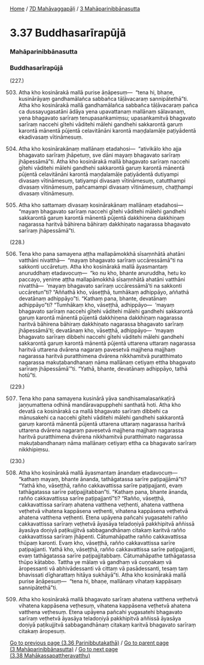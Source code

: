 
[Home](/) / [7D Mahāvaggapāḷi](/tipitaka/7D.md) / [3 Mahāparinibbānasutta](/tipitaka/7D/3.md)

# 3.37 Buddhasarīrapūjā

### Mahāparinibbānasutta

### Buddhasarīrapūjā

(227.)

503. Atha kho kosinārakā mallā purise āṇāpesuṃ—  “tena hi, bhaṇe, kusinārāyaṃ gandhamālañca sabbañca tāḷāvacaraṃ sannipātethā”ti. Atha kho kosinārakā mallā gandhamālañca sabbañca tāḷāvacaraṃ pañca ca dussayugasatāni ādāya yena upavattanaṃ mallānaṃ sālavanaṃ, yena bhagavato sarīraṃ tenupasaṅkamiṃsu; upasaṅkamitvā bhagavato sarīraṃ naccehi gītehi vāditehi mālehi gandhehi sakkarontā garuṃ karontā mānentā pūjentā celavitānāni karontā maṇḍalamāḷe paṭiyādentā ekadivasaṃ vītināmesuṃ.

504. Atha kho kosinārakānaṃ mallānaṃ etadahosi—  “ativikālo kho ajja bhagavato sarīraṃ jhāpetuṃ, sve dāni mayaṃ bhagavato sarīraṃ jhāpessāmā”ti. Atha kho kosinārakā mallā bhagavato sarīraṃ naccehi gītehi vāditehi mālehi gandhehi sakkarontā garuṃ karontā mānentā pūjentā celavitānāni karontā maṇḍalamāḷe paṭiyādentā dutiyampi divasaṃ vītināmesuṃ, tatiyampi divasaṃ vītināmesuṃ, catutthampi divasaṃ vītināmesuṃ, pañcamampi divasaṃ vītināmesuṃ, chaṭṭhampi divasaṃ vītināmesuṃ.

505. Atha kho sattamaṃ divasaṃ kosinārakānaṃ mallānaṃ etadahosi—  “mayaṃ bhagavato sarīraṃ naccehi gītehi vāditehi mālehi gandhehi sakkarontā garuṃ karontā mānentā pūjentā dakkhiṇena dakkhiṇaṃ nagarassa haritvā bāhirena bāhiraṃ dakkhiṇato nagarassa bhagavato sarīraṃ jhāpessāmā”ti.

(228.)

506. Tena kho pana samayena aṭṭha mallapāmokkhā sīsaṃnhātā ahatāni vatthāni nivatthā—  “mayaṃ bhagavato sarīraṃ uccāressāmā”ti na sakkonti uccāretuṃ. Atha kho kosinārakā mallā āyasmantaṃ anuruddhaṃ etadavocuṃ—  “ko nu kho, bhante anuruddha, hetu ko paccayo, yenime aṭṭha mallapāmokkhā sīsaṃnhātā ahatāni vatthāni nivatthā—  ‘mayaṃ bhagavato sarīraṃ uccāressāmā’ti na sakkonti uccāretun”ti? “Aññathā kho, vāseṭṭhā, tumhākaṃ adhippāyo, aññathā devatānaṃ adhippāyo”ti. “Kathaṃ pana, bhante, devatānaṃ adhippāyo”ti? “Tumhākaṃ kho, vāseṭṭhā, adhippāyo—  ‘mayaṃ bhagavato sarīraṃ naccehi gītehi vāditehi mālehi gandhehi sakkarontā garuṃ karontā mānentā pūjentā dakkhiṇena dakkhiṇaṃ nagarassa haritvā bāhirena bāhiraṃ dakkhiṇato nagarassa bhagavato sarīraṃ jhāpessāmā’ti; devatānaṃ kho, vāseṭṭhā, adhippāyo—  ‘mayaṃ bhagavato sarīraṃ dibbehi naccehi gītehi vāditehi mālehi gandhehi sakkarontā garuṃ karontā mānentā pūjentā uttarena uttaraṃ nagarassa haritvā uttarena dvārena nagaraṃ pavesetvā majjhena majjhaṃ nagarassa haritvā puratthimena dvārena nikkhamitvā puratthimato nagarassa makuṭabandhanaṃ nāma mallānaṃ cetiyaṃ ettha bhagavato sarīraṃ jhāpessāmā’”ti. “Yathā, bhante, devatānaṃ adhippāyo, tathā hotū”ti.

(229.)

507. Tena kho pana samayena kusinārā yāva sandhisamalasaṅkaṭīrā jaṇṇumattena odhinā mandāravapupphehi santhatā hoti. Atha kho devatā ca kosinārakā ca mallā bhagavato sarīraṃ dibbehi ca mānusakehi ca naccehi gītehi vāditehi mālehi gandhehi sakkarontā garuṃ karontā mānentā pūjentā uttarena uttaraṃ nagarassa haritvā uttarena dvārena nagaraṃ pavesetvā majjhena majjhaṃ nagarassa haritvā puratthimena dvārena nikkhamitvā puratthimato nagarassa makuṭabandhanaṃ nāma mallānaṃ cetiyaṃ ettha ca bhagavato sarīraṃ nikkhipiṃsu.

(230.)

508. Atha kho kosinārakā mallā āyasmantaṃ ānandaṃ etadavocuṃ—  “kathaṃ mayaṃ, bhante ānanda, tathāgatassa sarīre paṭipajjāmā”ti? “Yathā kho, vāseṭṭhā, rañño cakkavattissa sarīre paṭipajjanti, evaṃ tathāgatassa sarīre paṭipajjitabban”ti. “Kathaṃ pana, bhante ānanda, rañño cakkavattissa sarīre paṭipajjantī”ti? “Rañño, vāseṭṭhā, cakkavattissa sarīraṃ ahatena vatthena veṭhenti, ahatena vatthena veṭhetvā vihatena kappāsena veṭhenti, vihatena kappāsena veṭhetvā ahatena vatthena veṭhenti. Etena upāyena pañcahi yugasatehi rañño cakkavattissa sarīraṃ veṭhetvā āyasāya teladoṇiyā pakkhipitvā aññissā āyasāya doṇiyā paṭikujjitvā sabbagandhānaṃ citakaṃ karitvā rañño cakkavattissa sarīraṃ jhāpenti. Cātumahāpathe rañño cakkavattissa thūpaṃ karonti. Evaṃ kho, vāseṭṭhā, rañño cakkavattissa sarīre paṭipajjanti. Yathā kho, vāseṭṭhā, rañño cakkavattissa sarīre paṭipajjanti, evaṃ tathāgatassa sarīre paṭipajjitabbaṃ. Cātumahāpathe tathāgatassa thūpo kātabbo. Tattha ye mālaṃ vā gandhaṃ vā cuṇṇakaṃ vā āropessanti vā abhivādessanti vā cittaṃ vā pasādessanti, tesaṃ taṃ bhavissati dīgharattaṃ hitāya sukhāyā”ti. Atha kho kosinārakā mallā purise āṇāpesuṃ—  “tena hi, bhaṇe, mallānaṃ vihataṃ kappāsaṃ sannipātethā”ti.

509. Atha kho kosinārakā mallā bhagavato sarīraṃ ahatena vatthena veṭhetvā vihatena kappāsena veṭhesuṃ, vihatena kappāsena veṭhetvā ahatena vatthena veṭhesuṃ. Etena upāyena pañcahi yugasatehi bhagavato sarīraṃ veṭhetvā āyasāya teladoṇiyā pakkhipitvā aññissā āyasāya doṇiyā paṭikujjitvā sabbagandhānaṃ citakaṃ karitvā bhagavato sarīraṃ citakaṃ āropesuṃ.

[Go to previous page (3.36 Parinibbutakathā)](/tipitaka/7D/3/3.36.md) / [Go to parent page (3 Mahāparinibbānasutta)](/tipitaka/7D/3.md) / [Go to next page (3.38 Mahākassapattheravatthu)](/tipitaka/7D/3/3.38.md)


